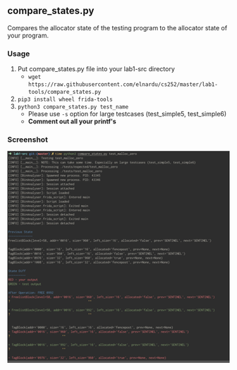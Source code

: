 ## compare_states.py
Compares the allocator state of the testing program to the allocator state of your program.

### Usage
1. Put compare_states.py file into your lab1-src directory
   - `wget https://raw.githubusercontent.com/elnardu/cs252/master/lab1-tools/compare_states.py`
2. `pip3 install wheel frida-tools`
3. `python3 compare_states.py test_name`
   - Please use `-s` option for large testcases (test_simple5, test_simple6)
   - **Comment out all your printf's**

### Screenshot
![](https://raw.githubusercontent.com/elnardu/cs252/master/lab1-tools/screenshot1.png)
